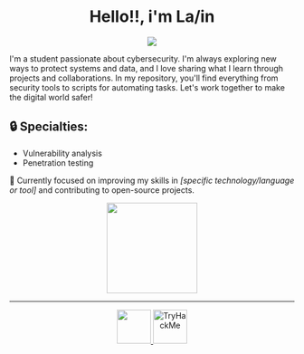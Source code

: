 <h1 align="center">Hello!!, i'm La/in</h1>
<p align="center">
  <img src="https://i.pinimg.com/originals/28/e4/5c/28e45c1b72c6fa4a68dae186fb533a98.gif">
</p>

<div align="">
<p>I'm a student passionate about cybersecurity. I'm always exploring new ways to protect systems and data, and I love sharing what I learn through projects and collaborations. In my repository, you'll find everything from security tools to scripts for automating tasks. Let's work together to make the digital world safer!</p>

<h2>🔒 Specialties:</h2>
<ul>
  <li>Vulnerability analysis</li>
  <li>Penetration testing</li>
</ul>

<p>🚀 Currently focused on improving my skills in <em>[specific technology/language or tool]</em> and contributing to open-source projects.</p>
</div>

<div align="center">
  <img height="160em" src="https://res.cloudinary.com/momentum-media-group-pty-ltd/image/upload/c_fill,q_auto:best,f_auto,e_unsharp_mask:80,w_828,h_400/Cyber%20Security%2Fwhite-hat-hacker-csc_oxqe7b" />

</div>

---
<div>
  <p align="center">
    <a href="https://www.linkedin.com/in/filipe-ortega-148653294/">
      <img height="60em" src="https://img.shields.io/badge/LinkedIn-0077B5?style=for-the-badge&logo=linkedin&logoColor=white">
    </a>
    <a href="https://tryhackme.com/p/Laain">
      <img height="60em" src="https://tryhackme-badges.s3.amazonaws.com/Laain.png" alt="TryHackMe">
    </a>
  </p>
</div> 


</p>
